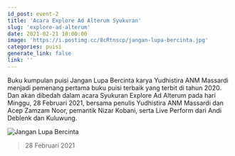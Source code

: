 ```yaml
---
id_post: event-2
title: 'Acara Explore Ad Alterum Syukuran'
slug: 'explore-ad-alterum'
date: 2021-02-21 18:00:00
image: 'https://i.postimg.cc/8cRtnscp/jangan-lupa-bercinta.jpg'
categories: puisi
generate_link: false
link: ''
---
```



Buku kumpulan puisi Jangan Lupa Bercinta karya Yudhistira ANM Massardi menjadi pemenang pertama buku puisi terbaik yang terbit di tahun 2020. Dan akan dibedah dalam acara Syukuran Explore Ad Alterum pada hari Minggu, 28 Februari 2021, bersama penulis Yudhistira ANM Massardi dan Acep Zamzam Noor, pemantik Nizar Kobani, serta Live Perform dari Andi Deblenk dan Kuluwung.

![Jangan Lupa Bercinta](https://1.bp.blogspot.com/-wPu03w00P28/YDGy8DgzFgI/AAAAAAAAASs/wHGIjxUo1r0KjHV38ND7kGItGXiJdeIFgCLcBGAsYHQ/w429-h640/Yudhis.PNG "Jangan Lupa Bercinta")


>28 Februari 2021